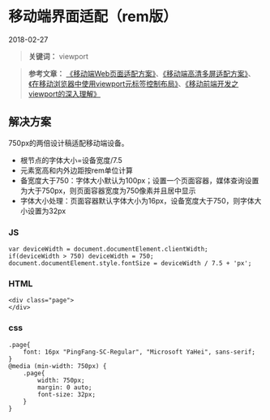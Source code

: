 # 移动端界面适配（rem版）
2018-02-27

> **关键词：** viewport

> **参考文章：** [《移动端Web页面适配方案》](https://segmentfault.com/a/1190000008767416#articleHeader18)、[《移动端高清多屏适配方案》](https://www.cnblogs.com/strinkbug/p/5805728.html)、[《在移动浏览器中使用viewport元标签控制布局》](https://developer.mozilla.org/zh-CN/docs/Mobile/Viewport_meta_tag)、[《移动前端开发之viewport的深入理解》](https://www.cnblogs.com/2050/p/3877280.html)

## 解决方案

750px的两倍设计稿适配移动端设备。

- 根节点的字体大小=设备宽度/7.5
- 元素宽高和内外边距按rem单位计算
- 备宽度大于750：字体大小默认为100px；设置一个页面容器，媒体查询设置为大于750px，则页面容器宽度为750像素并且居中显示
- 字体大小处理：页面容器默认字体大小为16px，设备宽度大于750，则字体大小设置为32px

### JS
```
var deviceWidth = document.documentElement.clientWidth;
if(deviceWidth > 750) deviceWidth = 750;
document.documentElement.style.fontSize = deviceWidth / 7.5 + 'px';
```

### HTML
```
<div class="page">
</div>
```

### css
```
.page{
	font: 16px "PingFang-SC-Regular", "Microsoft YaHei", sans-serif;
}
@media (min-width: 750px) {
	.page{
		width: 750px;
		margin: 0 auto;
		font-size: 32px;
	}
}
```